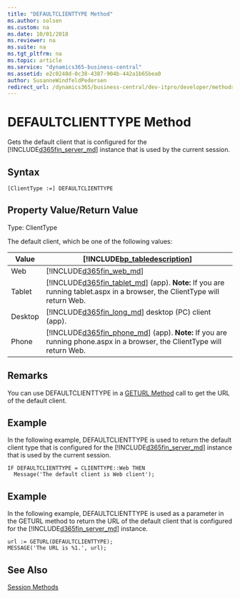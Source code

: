 ```yaml
---
title: "DEFAULTCLIENTTYPE Method"
ms.author: solsen
ms.custom: na
ms.date: 10/01/2018
ms.reviewer: na
ms.suite: na
ms.tgt_pltfrm: na
ms.topic: article
ms.service: "dynamics365-business-central"
ms.assetid: e2c0248d-0c38-4387-904b-442a1b65bea0
author: SusanneWindfeldPedersen
redirect_url: /dynamics365/business-central/dev-itpro/developer/methods-auto/library
---
```


 

# DEFAULTCLIENTTYPE Method
Gets the default client that is configured for the [!INCLUDE[d365fin_server_md](../includes/d365fin_server_md.md)] instance that is used by the current session.  

## Syntax  

```  
[ClientType :=] DEFAULTCLIENTTYPE  
```  

## Property Value/Return Value  
 Type: ClientType  

 The default client, which be one of the following values:  

|Value|[!INCLUDE[bp_tabledescription](../includes/bp_tabledescription_md.md)]|  
|-----------|---------------------------------------|  
|Web|[!INCLUDE[d365fin_web_md](../includes/d365fin_web_md.md)]|  
|Tablet|[!INCLUDE[d365fin_tablet_md](../includes/d365fin_tablet_md.md)] (app). **Note:**  If you are running tablet.aspx in a browser, the ClientType will return Web.|  
|Desktop|[!INCLUDE[d365fin_long_md](../includes/d365fin_long_md.md)] desktop (PC) client (app).|  
|Phone|[!INCLUDE[d365fin_phone_md](../includes/d365fin_phone_md.md)] (app). **Note:**  If you are running phone.aspx in a browser, the ClientType will return Web.|  


## Remarks  
 You can use DEFAULTCLIENTTYPE in a [GETURL Method](devenv-GETURL-Method.md) call to get the URL of the default client.  

## Example  
 In the following example, DEFAULTCLIENTTYPE is used to return the default client type that is configured for the [!INCLUDE[d365fin_server_md](../includes/d365fin_server_md.md)] instance that is used by the current session.  

```  
IF DEFAULTCLIENTTYPE = CLIENTTYPE::Web THEN  
  Message('The default client is Web client');  
```  

## Example  
 In the following example, DEFAULTCLIENTTYPE is used as a parameter in the GETURL method to return the URL of the default client that is configured for the [!INCLUDE[d365fin_server_md](../includes/d365fin_server_md.md)] instance.  

```  
url := GETURL(DEFAULTCLIENTTYPE);  
MESSAGE('The URL is %1.', url);  
```  

## See Also  
 [Session Methods](devenv-session-methods.md)
